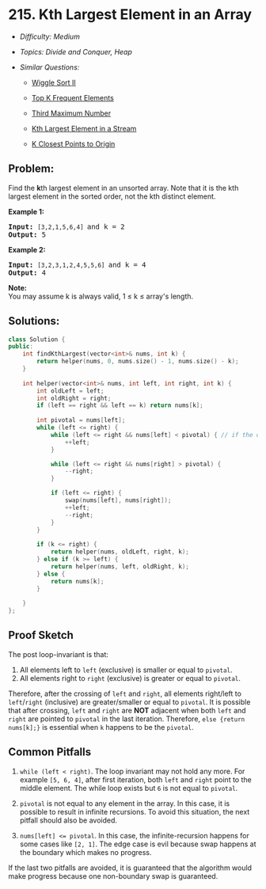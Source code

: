 # 215. Kth Largest Element in an Array

* *Difficulty: Medium*

* *Topics: Divide and Conquer, Heap*

* *Similar Questions:*

  * [Wiggle Sort II](wiggle-sort-ii.md)

  * [Top K Frequent Elements](top-k-frequent-elements.md)

  * [Third Maximum Number](third-maximum-number.md)

  * [Kth Largest Element in a Stream](kth-largest-element-in-a-stream.md)

  * [K Closest Points to Origin](k-closest-points-to-origin.md)

## Problem:

<p>Find the <strong>k</strong>th largest element in an unsorted array. Note that it is the kth largest element in the sorted order, not the kth distinct element.</p>

<p><strong>Example 1:</strong></p>

<pre>
<strong>Input:</strong> <code>[3,2,1,5,6,4] </code>and k = 2
<strong>Output:</strong> 5
</pre>

<p><strong>Example 2:</strong></p>

<pre>
<strong>Input:</strong> <code>[3,2,3,1,2,4,5,5,6] </code>and k = 4
<strong>Output:</strong> 4</pre>

<p><strong>Note: </strong><br />
You may assume k is always valid, 1 &le; k &le; array&#39;s length.</p>

## Solutions:

```c++
class Solution {
public:
    int findKthLargest(vector<int>& nums, int k) {
        return helper(nums, 0, nums.size() - 1, nums.size() - k);
    }
    
    int helper(vector<int>& nums, int left, int right, int k) {
        int oldLeft = left;
        int oldRight = right;
        if (left == right && left == k) return nums[k];
        
        int pivotal = nums[left];
        while (left <= right) {
            while (left <= right && nums[left] < pivotal) { // if the operation is <=, the program would run in infinite loop. Consider [2, 1], the program could not progress. 
                ++left;
            }

            while (left <= right && nums[right] > pivotal) {
                --right;
            }

            if (left <= right) {
                swap(nums[left], nums[right]);
                ++left;
                --right;
            }
        }
        
        if (k <= right) {
            return helper(nums, oldLeft, right, k);
        } else if (k >= left) {
            return helper(nums, left, oldRight, k);
        } else {
            return nums[k];
        }
        
    }
};
```

## Proof Sketch

The post loop-invariant is that: 
1. All elements left to `left` (exclusive) is smaller or equal to `pivotal`.
2. All elements right to `right` (exclusive) is greater or equal to `pivotal`. 

Therefore, after the crossing of `left` and `right`, all elements right/left to `left`/`right` (inclusive) are greater/smaller or equal to `pivotal`. It is possible that after crossing, `left` and `right` are **NOT** adjacent when both `left` and `right` are pointed to `pivotal` in the last iteration. Therefore, `else {return nums[k];}` is essential when `k` happens to be the `pivotal`.

## Common Pitfalls

1. `while (left < right)`. The loop invariant may not hold any more. For example `[5, 6, 4]`, after first iteration, both `left` and `right` point to the middle element. The while loop exists but `6` is not equal to `pivotal`.  

2. `pivotal` is not equal to any element in the array. In this case, it is possible to result in infinite recursions. To avoid this situation, the next pitfall should also be avoided. 

3. `nums[left] <= pivotal`. In this case, the infinite-recursion happens for some cases like `[2, 1]`. The edge case is evil because swap happens at the boundary which makes no progress. 

If the last two pitfalls are avoided, it is guaranteed that the algorithm would make progress because one non-boundary swap is guaranteed. 
